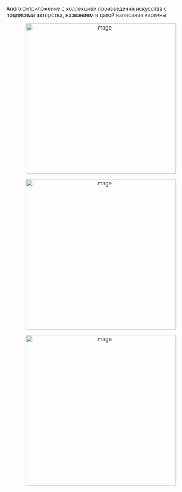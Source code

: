 Android-приложение с коллекцией произведений искусства с подписями авторства, названием и датой написания картины
<p align="center">
  <img src="https://github.com/vladryanka/ArtSpaceApp/assets/75379439/7ec71c54-6ccc-4f28-b05b-5fed0577ffaa" alt="Image" width="400">
</p>

<p align="center">
  <img src="https://github.com/vladryanka/ArtSpaceApp/assets/75379439/0c271eb4-3a7a-4115-804f-de066a646ddb" alt="Image" width="400">
</p>

<p align="center">
  <img src="https://github.com/vladryanka/ArtSpaceApp/assets/75379439/c4a2e599-3cec-48dd-a94e-0ad2f2f86df4" alt="Image" width="400">
</p>
